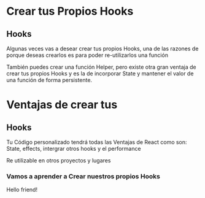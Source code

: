 # Crear tus Propios Hooks
## Hooks

Algunas veces vas a desear crear tus propios Hooks, una de las razones de porque deseas crearlos es para poder re-utilizarlos una función

También puedes crear una función Helper, pero existe otra gran ventaja de crear tus propios Hooks y es la de incorporar State y mantener el valor de una función de forma persistente.

# Ventajas de crear tus 
## Hooks

Tu Código personalizado tendrá todas las Ventajas de React como son: State, effects, intergrar otros hooks y el performance

Re utilizable en otros proyectos y lugares

### Vamos a aprender a Crear nuestros propios Hooks

Hello friend!
